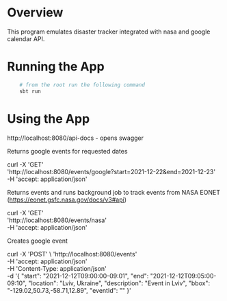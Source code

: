 # Overview
This program emulates disaster tracker integrated with nasa and google calendar API.

# Running the App

```bash
    # from the root run the following command
    sbt run
```

# Using the App

http://localhost:8080/api-docs - opens swagger 

Returns google events for requested dates

curl -X 'GET' \
  'http://localhost:8080/events/google?start=2021-12-22&end=2021-12-23' \
  -H 'accept: application/json'

Returns events and runs background job to track events from NASA EONET (https://eonet.gsfc.nasa.gov/docs/v3#api)

curl -X 'GET' \
  'http://localhost:8080/events/nasa' \
  -H 'accept: application/json'

Creates google event 

curl -X 'POST' \ 
  'http://localhost:8080/events' \
  -H 'accept: application/json' \
  -H 'Content-Type: application/json' \
  -d '{
  "start": "2021-12-12T09:00:00-09:01",
  "end": "2021-12-12T09:05:00-09:10",
  "location": "Lviv, Ukraine",
  "description": "Event in Lviv",
  "bbox": "-129.02,50.73,-58.71,12.89",
  "eventId": ""
}'
